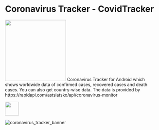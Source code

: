 # Coronavirus Tracker - CovidTracker

<img src="https://user-images.githubusercontent.com/4821464/77814923-a507cd00-7083-11ea-8bde-493a70f6de6c.png" width="200">
Coronavirus Tracker for Android which shows worldwide data of confirmed cases, recovered cases and death cases. You can also get country-wise data. The data is provided by https://rapidapi.com/astsiatsko/api/coronavirus-monitor

</br>

[<img src="https://www.scottishchildrenslottery.com/export/system/modules/com.assense.gaming.stv.template/resources/images/google-play-store.svg" height="45" />](https://drive.google.com/open?id=1mG6_bQak4RduBh9NuJyqAeFxayrujikm)

![coronavirus_tracker_banner](https://user-images.githubusercontent.com/4821464/77816551-80b2ed00-7091-11ea-89a5-24f3b0e3f128.png)
